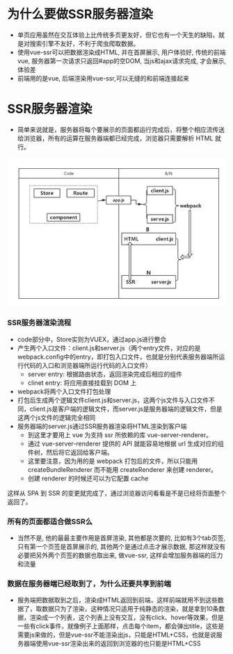 # 为什么要做SSR服务器渲染
* 单页应用虽然在交互体验上比传统多页更友好，但它也有一个天生的缺陷，就是对搜索引擎不友好，不利于爬虫爬取数据。
* 使用vue-ssr可以把数据渲染成HTML, 并在首屏展示, 用户体验好, 传统的前端vue, 服务器第一次请求只返回#app的空DOM, 当js和ajax请求完成, 才会展示, 体验差
* 前端用的是vue, 后端渲染用vue-ssr,可以无缝的和前端连接起来

# SSR服务器渲染

* 简单来说就是，服务器将每个要展示的页面都运行完成后，将整个相应流传送给浏览器，所有的运算在服务器端都已经完成，浏览器只需要解析 HTML 就行。

![ssr服务器渲染流程图](../images/ssr-uml.png)

### SSR服务器渲染流程
* code部分中，Store实则为VUEX，通过app.js进行整合
* 产生两个入口文件：client.js和server.js（两个entry文件，对应的是webpack.config中的entry，即打包入口文件，也就是分别代表服务器端所运行代码的入口和浏览器端所运行代码的入口文件）
	* server entry: 根据路由状态，返回渲染完成后相应的组件
	* clinet entry: 将应用直接挂载到 DOM 上
* webpack将两个入口文件打包处理
* 打包后生成两个逻辑文件client.js和server.js，这两个js文件与入口文件不同，client.js是客户端的逻辑文件，而server.js是服务器端的逻辑文件，但是这两个js文件的逻辑完全相同
* 服务器端的server.js通过SSR服务器渲染将HTML渲染到客户端
	* 到这里才要用上 vue 为支持 ssr 所依赖的库 vue-server-renderer。
	* 通过 vue-server-renderer 提供的 API 就能容易地根据 url 生成对应的组件树，然后将它返回给客户端。
	* 这里要注意，因为用的是 webpack 打包后的文件，所以只能用 createBundleRenderer 而不能用 createRenderer 来创建 renderer。
	* 创建 renderer 的时候还可以为它配置 cache

这样从 SPA 到 SSR 的变更就完成了，通过浏览器访问看看是不是已经将页面整个返回了。

### 所有的页面都适合做SSR么
* 当然不是, 他的最最主要作用是首屏渲染, 其他都是次要的, 比如有3个tab页签, 只有第一个页签是首屏展示的, 其他两个是通过点击才展示数据, 那这样就没有必要把另外两个页签的数据也取出来, 做vue-ssr, 这样会增加服务器端的压力和流量

### 数据在服务器端已经取到了，为什么还要共享到前端
* 服务端把数据取到之后，渲染成HTML返回到前端，这样前端就用不到这些数据了，取数据只为了渲染，这种情况只适用于纯静态的渲染，就是拿到10条数据，渲染成一个列表，这个列表上没有交互，没有click、hover等效果，但是一些有click事件，就像例子上面那样，点击每个item，都会弹出title，这些是需要js来做的，但是vue-ssr不能渲染出js，只能是HTML+CSS，也就是说服务器端使用vue-ssr渲染出来的返回到浏览器的也只能是HTML+CSS